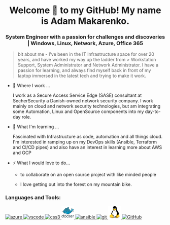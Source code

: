 <h1 align="center">Welcome 👋 to my GitHub! My name is Adam Makarenko.</h1>
<h3 align="center">System Engineer with a passion for challenges and discoveries | Windows, Linux, Network, Azure, Office 365 </h3>

> bit about me - I've been in the IT Infrastructure space for over 20 years, and have worked my way up the ladder from           > Workstation Support, System Administrator and Network Administrator. I have a passion for learning, and always find myself
> back in front of my laptop immersed in the latest tech and trying to make it work.

- 🔭 Where I work ...
    
    I work as a Secure Access Service Edge (SASE) consultant at SecherSecurity a Danish-owned  network security company. I work mainly on cloud and network security technologies, but am integrating some Automation, Linux and OpenSource components into my day-to-day role.
    
- 🌱 What I'm learning ...
    
    Fascinated with Infrastructure as code, automation and all things cloud. I'm interested in ramping up on my DevOps skills (Ansible, Terraform and CI/CD pipes) and also have an interest in learning more about AWS and GCP
    
- ⚡ What I would love to do...
    
  -  to collaborate on an open source project with like minded people
    
   - I love getting out into the forest on my mountain bike.

<h3 align="left">Languages and Tools:</h3>
<p align="left"> <a href="https://azure.microsoft.com/en-in/" target="_blank"> <img src="https://www.vectorlogo.zone/logos/microsoft_azure/microsoft_azure-icon.svg" alt="azure" width="40" height="40"/> </a> <a href="https://code.visualstudio.com/" target="_blank"> <img src="https://www.vectorlogo.zone/logos/visualstudio_code/visualstudio_code-icon.svg" alt="vscode" width="40" height="40"/> </a> <a href="https://www.microsoft.com/en-us/windows-server" target="_blank"> <img src="https://www.vectorlogo.zone/logos/microsoft/microsoft-icon.svg" alt="css3" width="40" height="40"/> </a> <a href="https://www.docker.com/" target="_blank"> <img src="https://raw.githubusercontent.com/devicons/devicon/master/icons/docker/docker-original-wordmark.svg" alt="docker" width="40" height="40"/> </a> <a href="https://www.ansible.com/" target="_blank"> <img src="https://www.vectorlogo.zone/logos/ansible/ansible-icon.svg" alt="ansible" width="40" height="40"/> </a> <a href="https://git-scm.com/" target="_blank"> <img src="https://www.vectorlogo.zone/logos/git-scm/git-scm-icon.svg" alt="git" width="40" height="40"/> </a> <a href="https://www.linux.org/" target="_blank"> <img src="https://raw.githubusercontent.com/devicons/devicon/master/icons/linux/linux-original.svg" alt="linux" width="40" height="40"/> </a> <a href="https://www.github.com/" target="_blank"> <img src="https://www.vectorlogo.zone/logos/github/github-icon.svg" alt="GitHub" width="40" height="40"/></a></p>



